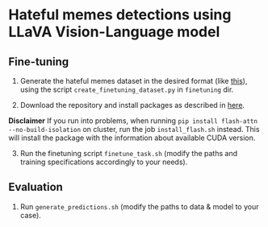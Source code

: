 # Hateful memes detections using LLaVA Vision-Language model

## Fine-tuning
1. Generate the hateful memes dataset in the desired format (like [this](https://huggingface.co/datasets/liuhaotian/LLaVA-Instruct-150K/blob/main/detail_23k.json)), using the script `create_finetuning_dataset.py` in `finetuning`  dir.

2. Download the repository and install packages as described in [here](https://github.com/haotian-liu/LLaVA/tree/main?tab=readme-ov-file#install).

**Disclaimer** If you run into problems, when running `pip install flash-attn --no-build-isolation` on cluster, run the job `install_flash.sh` instead. This will install the package with the information about available CUDA version.

3. Run the finetuning script `finetune_task.sh` (modify the paths and training specifications accordingly to your needs).

## Evaluation

1. Run `generate_predictions.sh` (modify the paths to data & model to your case).
